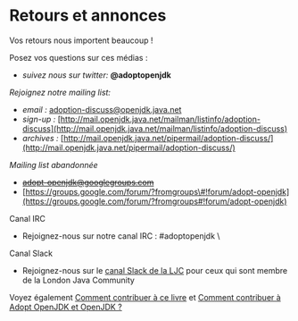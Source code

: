 # Retours et annonces

Vos retours nous importent beaucoup ! 

Posez vos questions sur ces médias :

* *suivez nous sur twitter:* **@adoptopenjdk**

_Rejoignez notre mailing list:_
* _email :_ adoption-discuss@openjdk.java.net
* _sign-up :_ [http://mail.openjdk.java.net/mailman/listinfo/adoption-discuss](http://mail.openjdk.java.net/mailman/listinfo/adoption-discuss)
* _archives :_ [http://mail.openjdk.java.net/pipermail/adoption-discuss/](http://mail.openjdk.java.net/pipermail/adoption-discuss/)


*Mailing list abandonnée*
* ~~adopt-openjdk@googlegroups.com~~
* [https://groups.google.com/forum/?fromgroups\#!forum/adopt-openjdk](https://groups.google.com/forum/?fromgroups#!forum/adopt-openjdk)

Canal IRC

* Rejoignez-nous sur notre canal IRC : \#adoptopenjdk \

Canal Slack

* Rejoignez-nous sur le [canal Slack de la LJC](https://londonjavacommunity.slack.com/archives/adopt-openjdk-n-jsrs) pour ceux qui sont membre de la London Java Community

Voyez également [Comment contribuer à ce livre](how-to-navigate/contribute.md) et [Comment contribuer à Adopt OpenJDK et OpenJDK ?](how-to-navigate/how_to_contribute_to_adopt_openjdk_and_openjdk.md)